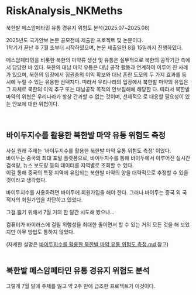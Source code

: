 # RiskAnalysis_NKMeths
북한발 메스암페타민 유통 경유지 위험도 분석(2025.07~2025.08)  

2025년도 국가안보 논문 공모전에 제출한 프로젝트 및 논문이다.  
1학기가 끝난 후 7월 초부터 시작하였으며, 논문 제출일인 8월 15일까지 진행하였다.  

메스암페타민을 비롯한 북한의 마약류 생산 및 유통은 실무적으로 북한의 공작기관
측에서 담당한 바 있다. 북한의 대남 마약 유통은 대남 공작 활동과 연계하여 이루어
진 사례가 있으며, 북한의 입장에서 집권층의 이익 확보와 대남 혼란 도모의 두 가지
효과를 동시에 누릴 수 있는 유용한 선택지다. 따라서 우리나라의 입장에서 북한발
마약의 유입은 그 자체로 북한의 이익 추구 또는 대남공작 목적의 안보침해에 해당한
다. 따라서 북한발 마약의 위협은 우리나라가 항상 간과할 수 없는 것이며, 선제적으
로 대응할 필요성이 있는 안보에 대한 위협이다.

<br>

## 바이두지수를 활용한 북한발 마약 유통 위험도 측정
사실 원래 주제는 '바이두지수를 활용한 북한발 마약 유통 위험도 측정' 이었다.  
바이두는 중국의 최대 포털 플랫폼으로, 바이두지수를 통해 바이두에서 이루어진 실시간 검색량, 뉴스 보도량 등의 데이터를 지역별로 조회할 수 있다.  
이걸 통해 중국의 특정 지역에 유입되는 북한발 마약의 양을 대략적으로 추정할 수 있을 것이라고 생각했다.  

바이두지수를 사용하려면 바이두에 회원가입을 해야 한다. 그러나 바이두는 중국 외 국적자의 회원가입을 차단하고 있었다.  

그걸 뚫기 위해서 7월 거의 한 달간 시도해 봤으나...  

컴퓨터가 바이러스에 걸릴 위험성을 최대한 줄이면서 할 수 있는 거의 모든 것을 해 보았지만 아무 방법도 통하지 않았다.

(자세한 설명은 [바이두지수를 활용한 북한발 마약 유통 위험도 측정.md
](https://github.com/SeizeMyDay/RiskAnalysis_NKMeths/blob/main/%EB%B0%94%EC%9D%B4%EB%91%90%EC%A7%80%EC%88%98%EB%A5%BC%20%ED%99%9C%EC%9A%A9%ED%95%9C%20%EB%B6%81%ED%95%9C%EB%B0%9C%20%EB%A7%88%EC%95%BD%20%EC%9C%A0%ED%86%B5%20%EC%9C%84%ED%97%98%EB%8F%84%20%EC%B8%A1%EC%A0%95.md) 참고)  
<br>

## 북한발 메스암페타민 유통 경유지 위험도 분석
그렇게 7월 말에 주제를 잃고 약 2주 만에 급조한 프로젝트가 이것이다.  
